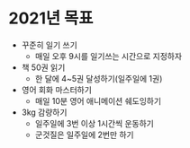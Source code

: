 # 2021년 목표
- 꾸준히 일기 쓰기
  - 매일 오후 9시를 일기쓰는 시간으로 지정하자
- 책 50권 읽기
  - 한 달에 4~5권 달성하기(일주일에 1권)
- 영어 회화 마스터하기
  - 매일 10분 영어 애니메이션 쉐도잉하기
- 3kg 감량하기
  - 일주일에 3번 이상 1시간씩 운동하기
  - 군것질은 일주일에 2번만 하기
